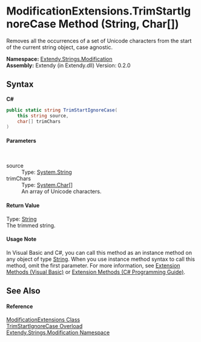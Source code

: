 # ModificationExtensions.TrimStartIgnoreCase Method (String, Char[])
 

Removes all the occurrences of a set of Unicode characters from the start of the current string object, case agnostic.

**Namespace:**&nbsp;<a href="N_Extendy_Strings_Modification">Extendy.Strings.Modification</a><br />**Assembly:**&nbsp;Extendy (in Extendy.dll) Version: 0.2.0

## Syntax

**C#**<br />
``` C#
public static string TrimStartIgnoreCase(
	this string source,
	char[] trimChars
)
```


#### Parameters
&nbsp;<dl><dt>source</dt><dd>Type: <a href="https://docs.microsoft.com/dotnet/api/system.string" target="_blank">System.String</a><br /></dd><dt>trimChars</dt><dd>Type: <a href="https://docs.microsoft.com/dotnet/api/system.char" target="_blank">System.Char</a>[]<br />An array of Unicode characters.</dd></dl>

#### Return Value
Type: <a href="https://docs.microsoft.com/dotnet/api/system.string" target="_blank">String</a><br />The trimmed string.

#### Usage Note
In Visual Basic and C#, you can call this method as an instance method on any object of type <a href="https://docs.microsoft.com/dotnet/api/system.string" target="_blank">String</a>. When you use instance method syntax to call this method, omit the first parameter. For more information, see <a href="https://docs.microsoft.com/dotnet/visual-basic/programming-guide/language-features/procedures/extension-methods">Extension Methods (Visual Basic)</a> or <a href="https://docs.microsoft.com/dotnet/csharp/programming-guide/classes-and-structs/extension-methods">Extension Methods (C# Programming Guide)</a>.

## See Also


#### Reference
<a href="T_Extendy_Strings_Modification_ModificationExtensions">ModificationExtensions Class</a><br /><a href="Overload_Extendy_Strings_Modification_ModificationExtensions_TrimStartIgnoreCase">TrimStartIgnoreCase Overload</a><br /><a href="N_Extendy_Strings_Modification">Extendy.Strings.Modification Namespace</a><br />